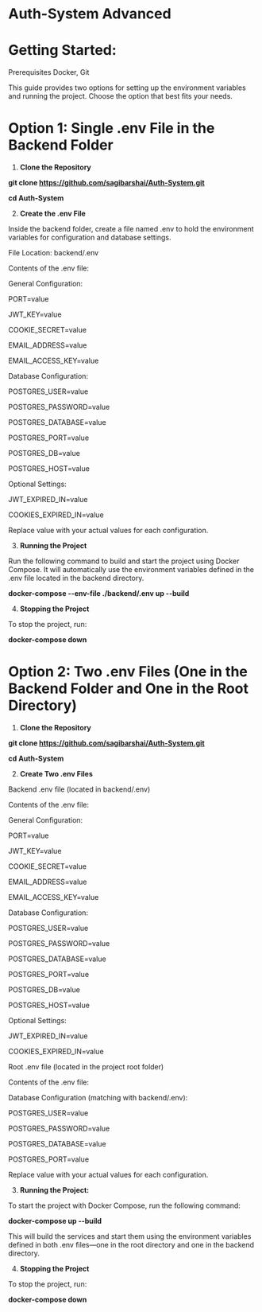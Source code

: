 
# Auth-System Advanced



# Getting Started:
Prerequisites
Docker, Git

This guide provides two options for setting up the environment variables and running the project. Choose the option that best fits your needs.

# Option 1: Single .env File in the Backend Folder

1. **Clone the Repository**

**git clone https://github.com/sagibarshai/Auth-System.git**

**cd Auth-System**

2. **Create the .env File**
   
Inside the backend folder, create a file named .env to hold the environment variables for configuration and database settings.

File Location: backend/.env

Contents of the .env file:

General Configuration:

PORT=value

JWT_KEY=value

COOKIE_SECRET=value

EMAIL_ADDRESS=value

EMAIL_ACCESS_KEY=value

Database Configuration:

POSTGRES_USER=value

POSTGRES_PASSWORD=value

POSTGRES_DATABASE=value

POSTGRES_PORT=value

POSTGRES_DB=value

POSTGRES_HOST=value

Optional Settings:

JWT_EXPIRED_IN=value

COOKIES_EXPIRED_IN=value

Replace value with your actual values for each configuration.

3. **Running the Project**
   
Run the following command to build and start the project using Docker Compose. It will automatically use the environment variables defined in the .env file located in the backend directory.

**docker-compose --env-file ./backend/.env up --build**

4. **Stopping the Project**

To stop the project, run:

**docker-compose down**


# Option 2: Two .env Files (One in the Backend Folder and One in the Root Directory)

1. **Clone the Repository**
   
**git clone https://github.com/sagibarshai/Auth-System.git**

**cd Auth-System**

2. **Create Two .env Files**

Backend .env file (located in backend/.env)

Contents of the .env file:

General Configuration:

PORT=value

JWT_KEY=value

COOKIE_SECRET=value

EMAIL_ADDRESS=value

EMAIL_ACCESS_KEY=value

Database Configuration:

POSTGRES_USER=value

POSTGRES_PASSWORD=value

POSTGRES_DATABASE=value

POSTGRES_PORT=value

POSTGRES_DB=value

POSTGRES_HOST=value

Optional Settings:

JWT_EXPIRED_IN=value

COOKIES_EXPIRED_IN=value

Root .env file (located in the project root folder)

Contents of the .env file:

Database Configuration (matching with backend/.env):

POSTGRES_USER=value

POSTGRES_PASSWORD=value

POSTGRES_DATABASE=value

POSTGRES_PORT=value

Replace value with your actual values for each configuration.

3. **Running the Project:**
   
To start the project with Docker Compose, run the following command:

**docker-compose up --build**

This will build the services and start them using the environment variables defined in both .env files—one in the root directory and one in the backend directory.

4. **Stopping the Project**

To stop the project, run:

**docker-compose down**
